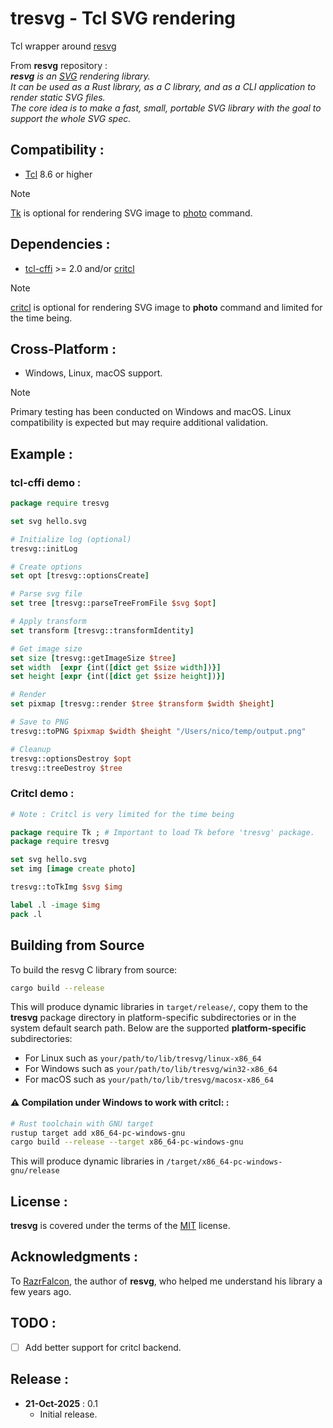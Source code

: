 # tresvg - Tcl SVG rendering

Tcl wrapper around [resvg](https://github.com/linebender/resvg)

From **resvg** repository :  
***resvg** is an [SVG](https://en.wikipedia.org/wiki/Scalable_Vector_Graphics) rendering library.*  
*It can be used as a Rust library, as a C library, and as a CLI application to render static SVG files.*  
*The core idea is to make a fast, small, portable SVG library with the goal to support the whole SVG spec.*

## Compatibility :
- [Tcl](https://www.tcl.tk/) 8.6 or higher
> [!NOTE]  
> [Tk](https://www.tcl.tk/) is optional for rendering SVG image to [photo](https://www.tcl-lang.org/man/tcl8.6/TkCmd/photo.htm) command.

## Dependencies :

- [tcl-cffi](https://github.com/apnadkarni/tcl-cffi) >= 2.0 and/or [critcl](https://andreas-kupries.github.io/critcl/)
> [!NOTE]  
> [critcl](https://andreas-kupries.github.io/critcl/) is optional for rendering SVG image to **photo** command and limited for the time being.

## Cross-Platform :
- Windows, Linux, macOS support.
> [!NOTE]  
> Primary testing has been conducted on Windows and macOS. Linux compatibility is expected but may require additional validation.

## Example :
### tcl-cffi demo :
```tcl
package require tresvg

set svg hello.svg

# Initialize log (optional)
tresvg::initLog

# Create options
set opt [tresvg::optionsCreate]

# Parse svg file
set tree [tresvg::parseTreeFromFile $svg $opt]

# Apply transform
set transform [tresvg::transformIdentity]

# Get image size
set size [tresvg::getImageSize $tree]
set width  [expr {int([dict get $size width])}]
set height [expr {int([dict get $size height])}]

# Render
set pixmap [tresvg::render $tree $transform $width $height]

# Save to PNG
tresvg::toPNG $pixmap $width $height "/Users/nico/temp/output.png"

# Cleanup
tresvg::optionsDestroy $opt
tresvg::treeDestroy $tree
```
### Critcl demo :
```tcl
# Note : Critcl is very limited for the time being

package require Tk ; # Important to load Tk before 'tresvg' package.
package require tresvg

set svg hello.svg
set img [image create photo]

tresvg::toTkImg $svg $img

label .l -image $img
pack .l
```

## Building from Source

To build the resvg C library from source:
```sh
cargo build --release
```
This will produce dynamic libraries in `target/release/`, copy them to the **tresvg** package directory in platform-specific subdirectories or in the system default search path. Below are the supported **platform-specific** subdirectories:
- For Linux such as `your/path/to/lib/tresvg/linux-x86_64`
- For Windows such as `your/path/to/lib/tresvg/win32-x86_64`
- For macOS such as `your/path/to/lib/tresvg/macosx-x86_64`

#### ⚠️ Compilation under Windows to work with critcl: :
```bash
# Rust toolchain with GNU target
rustup target add x86_64-pc-windows-gnu
cargo build --release --target x86_64-pc-windows-gnu
```
This will produce dynamic libraries in `/target/x86_64-pc-windows-gnu/release`

## License : 
**tresvg** is covered under the terms of the [MIT](LICENSE) license.

## Acknowledgments :
To [RazrFalcon](https://github.com/RazrFalcon), the author of **resvg**, who helped me understand his library a few years ago.

## TODO :
- [ ] Add better support for critcl backend.

## Release :
*  **21-Oct-2025** : 0.1
    - Initial release.
